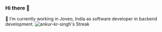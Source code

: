 ### Hi there 👋
🔭 I’m currently working in Joveo, India as software developer in backend development.
![ankur-kr-singh's Streak](https://github-readme-streak-stats.herokuapp.com/?user=ankur-kr-singh&theme=vue-dark&hide_border=false)




<!--
**ankur-kr-singh/ankur-kr-singh** is a ✨ _special_ ✨ repository because its `README.md` (this file) appears on your GitHub profile.

Here are some ideas to get you started:

- 🔭 I’m currently working on ...
- 🌱 I’m currently learning ...
- 👯 I’m looking to collaborate on ...
- 🤔 I’m looking for help with ...
- 💬 Ask me about ...
- 📫 How to reach me: ...
- 😄 Pronouns: ...
- ⚡ Fun fact: ...
-->
